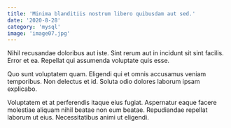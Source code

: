 ```yaml
---
title: 'Minima blanditiis nostrum libero quibusdam aut sed.'
date: '2020-8-28'
category: 'mysql'
image: 'image07.jpg'
---
```


Nihil recusandae doloribus aut iste. Sint rerum aut in incidunt sit sint facilis. Error et ea. Repellat qui assumenda voluptate quis esse.
 Quo sunt voluptatem quam. Eligendi qui et omnis accusamus veniam temporibus. Non delectus et id. Soluta odio dolores laborum ipsam explicabo.
 Voluptatem et at perferendis itaque eius fugiat. Aspernatur eaque facere molestiae aliquam nihil beatae non eum beatae. Repudiandae repellat laborum ut eius. Necessitatibus animi ut eligendi.
